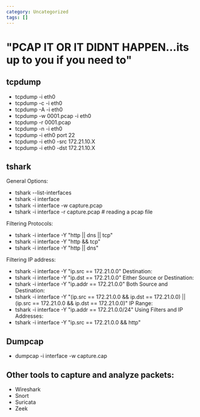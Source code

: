 ```yaml
---
category: Uncategorized
tags: []
---
```

# "PCAP IT OR IT DIDNT HAPPEN...its up to you if you need to"


## tcpdump

- tcpdump -i eth0
- tcpdump -c -i eth0
- tcpdump -A -i eth0
- tcpdump -w 0001.pcap -i eth0
- tcpdump -r 0001.pcap
- tcpdump -n -i eth0
- tcpdump -i eth0 port 22
- tcpdump -i eth0 -src 172.21.10.X
- tcpdump -i eth0 -dst 172.21.10.X


## tshark

General Options:
- tshark --list-interfaces
- tshark -i interface
- tshark -i interface -w capture.pcap
- tshark -i interface -r capture.pcap # reading a pcap file

Filtering Protocols:
- tshark -i interface -Y "http || dns || tcp"
- tshark -i interface -Y "http && tcp"
- tshark -i interface -Y "http || dns"

Filtering IP address:
- tshark -i interface -Y "ip.src == 172.21.0.0"
Destination: 
- tshark -i interface -Y "ip.dst == 172.21.0.0"
Either Source or Destination: 
- tshark -i interface -Y "ip.addr == 172.21.0.0"
Both Source and Destination: 
- tshark -i interface -Y "(ip.src == 172.21.0.0 && ip.dst == 172.21.0.0) || (ip.src == 172.21.0.0 && ip.dst == 172.21.0.0)"
IP Range:
- tshark -i interface -Y "ip.addr == 172.21.0.0/24"
Using Filters and IP Addresses: 
- tshark -i interface -Y "ip.src == 172.21.0.0 && http"

## Dumpcap
- dumpcap -i interface -w capture.cap

## Other tools to capture and analyze packets: 

- Wireshark
- Snort
- Suricata
- Zeek





